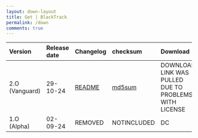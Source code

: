 ```yaml
---
layout: down-layout
title: Get | BlackTrack
permalink: /down
comments: true
---
```



| Version | Release date | Changelog | checksum | Download |
|  :---        |      :---      | :---          |:---          | :---          |
| 2.O (Vanguard) | 29-10-24 | [README](/blog/blacktrack-2.0-release) |[md5sum](https://gitlab.com/blacktracksec/documentation/archives/-/blob/main/checksum/sha512sum.txt) | DOWNLOAD LINK WAS PULLED DUE TO PROBLEMS WITH LICENSE |
| 1.O (Alpha) | 02-09-24 | REMOVED | NOTINCLUDED | DC |
